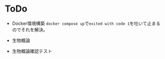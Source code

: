 # ToDo
- Docker環境構築
```docker compose up```で```exited with code 1```を吐いて止まるのでそれを解決。

- 生物概論
- 生物概論確認テスト
